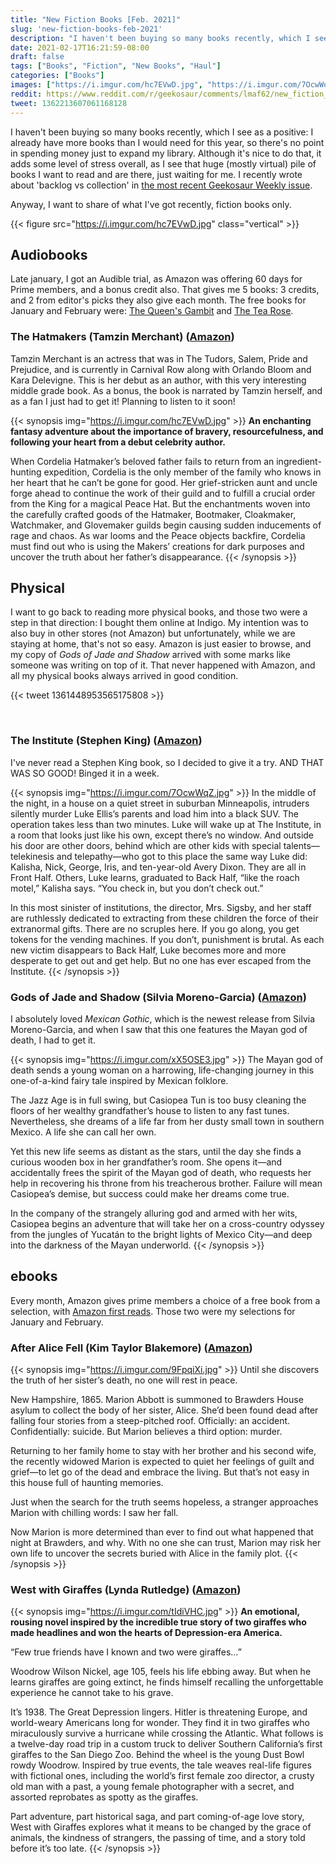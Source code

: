 ```yaml
---
title: "New Fiction Books [Feb. 2021]"
slug: 'new-fiction-books-feb-2021'
description: "I haven't been buying so many books recently, which I see as a positive: I already have more books than I would need for this year, so there's no point in spending money just to expand my library."
date: 2021-02-17T16:21:59-08:00
draft: false
tags: ["Books", "Fiction", "New Books", "Haul"]
categories: ["Books"]
images: ["https://i.imgur.com/hc7EVwD.jpg", "https://i.imgur.com/7OcwWqZ.jpg", "https://i.imgur.com/xX5OSE3.jpg"]
reddit: https://www.reddit.com/r/geekosaur/comments/lmaf62/new_fiction_books_feb_2021/
tweet: 1362213607061168128
---
```


I haven't been buying so many books recently, which I see as a positive: I already have more books than I would need for this year, so there's no point in spending money just to expand my library. Although it's nice to do that, it adds some level of stress overall, as I see that huge (mostly virtual) pile of books I want to read and are there, just waiting for me. I recently wrote about 'backlog vs collection' in [the most recent Geekosaur Weekly issue](https://geekosaur.com/post/geekosaur-weekly-3-collection-not-backlog/).

Anyway, I want to share of what I've got recently, fiction books only.

{{< figure src="https://i.imgur.com/hc7EVwD.jpg" class="vertical" >}}
<!--more-->

## Audiobooks

Late january, I got an Audible trial, as Amazon was offering 60 days for Prime members, and a bonus credit also. That gives me 5 books: 3 credits, and 2 from editor's picks they also give each month. The free books for January and February were: [The Queen's Gambit](https://amzn.to/3u52qka) and [The Tea Rose](https://amzn.to/3s5SXHI).

### The Hatmakers (Tamzin Merchant) ([Amazon](https://amzn.to/2ZqpsDV))

Tamzin Merchant is an actress that was in The Tudors, Salem, Pride and Prejudice, and is currently in Carnival Row along with Orlando Bloom and Kara Delevigne. This is her debut as an author, with this very interesting middle grade book. As a bonus, the book is narrated by Tamzin herself, and as a fan I just had to get it! Planning to listen to it soon!

{{< synopsis img="https://i.imgur.com/hc7EVwD.jpg" >}}
__An enchanting fantasy adventure about the importance of bravery, resourcefulness, and following your heart from a debut celebrity author.__

When Cordelia Hatmaker’s beloved father fails to return from an ingredient-hunting expedition, Cordelia is the only member of the family who knows in her heart that he can’t be gone for good. Her grief-stricken aunt and uncle forge ahead to continue the work of their guild and to fulfill a crucial order from the King for a magical Peace Hat. But the enchantments woven into the carefully crafted goods of the Hatmaker, Bootmaker, Cloakmaker, Watchmaker, and Glovemaker guilds begin causing sudden inducements of rage and chaos. As war looms and the Peace objects backfire, Cordelia must find out who is using the Makers’ creations for dark purposes and uncover the truth about her father’s disappearance.
{{< /synopsis >}}

<!-- ### The Tea Rose (Jennifer Donnelly) ([amazon link](https://amzn.to/3s5SXHI))

This is this month's free audible book

{{< synopsis img="https://i.imgur.com/L0FNOGc.jpg" >}}
East London, 1888 - a city apart. A place of shadow and light where thieves, whores, and dreamers mingle, where children play in the cobbled streets by day and a killer stalks at night, where bright hopes meet the darkest truths. Here, by the whispering waters of the Thames, Fiona Finnegan, a worker in a tea factory, hopes to own a shop one day, together with her lifelong love, Joe Bristow, a costermonger's son. With nothing but their faith in each other to spur them on, Fiona and Joe struggle, save, and sacrifice to achieve their dreams. But Fiona's life is shattered when the actions of a dark and brutal man take from her nearly everything - and everyone - she holds dear. Fearing her own death, she is forced to flee London for New York. There, her indomitable spirit propels her rise from a modest West Side shop-front to the top of Manhattan's tea trade. But Fiona's old ghosts do not rest quietly, and to silence them, she must venture back to the London of her childhood, where a deadly confrontation with her past becomes the key to her future. 
{{< /synopsis >}}

### The Queen's Gambit (Walter Tevis)

https://amzn.to/3u52qka

{{< synopsis img="https://i.imgur.com/qykPS9q.jpg" >}}
__Engaging and fast-paced, this gripping coming-of-age novel of chess, feminism, and addiction speeds to a conclusion as elegant and satisfying as a mate in four.__

Eight-year-old orphan Beth Harmon is quiet, sullen, and by all appearances unremarkable. That is, until she plays her first game of chess. Her senses grow sharper, her thinking clearer, and for the first time in her life she feels herself fully in control. 

By the age of 16, she's competing for the US Open championship. But as Beth hones her skills on the professional circuit, the stakes get higher, her isolation grows more frightening, and the thought of escape becomes all the more tempting.
{{< /synopsis >}} -->


## Physical

I want to go back to reading more physical books, and those two were a step in that direction: I bought them online at Indigo. My intention was to also buy in other stores (not Amazon) but unfortunately, while we are staying at home, that's not so easy. Amazon is just easier to browse, and my copy of _Gods of Jade and Shadow_ arrived with some marks like someone was writing on top of it. That never happened with Amazon, and all my physical books always arrived in good condition.

{{< tweet 1361448953565175808 >}}

<br>

### The Institute (Stephen King) ([Amazon](https://amzn.to/2NzfXQb))

I've never read a Stephen King book, so I decided to give it a try. AND THAT WAS SO GOOD! Binged it in a week.

{{< synopsis img="https://i.imgur.com/7OcwWqZ.jpg" >}}
In the middle of the night, in a house on a quiet street in suburban Minneapolis, intruders silently murder Luke Ellis’s parents and load him into a black SUV. The operation takes less than two minutes. Luke will wake up at The Institute, in a room that looks just like his own, except there’s no window. And outside his door are other doors, behind which are other kids with special talents—telekinesis and telepathy—who got to this place the same way Luke did: Kalisha, Nick, George, Iris, and ten-year-old Avery Dixon. They are all in Front Half. Others, Luke learns, graduated to Back Half, “like the roach motel,” Kalisha says. “You check in, but you don’t check out.”

In this most sinister of institutions, the director, Mrs. Sigsby, and her staff are ruthlessly dedicated to extracting from these children the force of their extranormal gifts. There are no scruples here. If you go along, you get tokens for the vending machines. If you don’t, punishment is brutal. As each new victim disappears to Back Half, Luke becomes more and more desperate to get out and get help. But no one has ever escaped from the Institute.
{{< /synopsis >}}

### Gods of Jade and Shadow (Silvia Moreno-Garcia) ([Amazon](https://amzn.to/2M6r8Q8))

I absolutely loved _Mexican Gothic_, which is the newest release from Silvia Moreno-Garcia, and when I saw that this one features the Mayan god of death, I had to get it.

{{< synopsis img="https://i.imgur.com/xX5OSE3.jpg" >}}
The Mayan god of death sends a young woman on a harrowing, life-changing journey in this one-of-a-kind fairy tale inspired by Mexican folklore.

The Jazz Age is in full swing, but Casiopea Tun is too busy cleaning the floors of her wealthy grandfather’s house to listen to any fast tunes. Nevertheless, she dreams of a life far from her dusty small town in southern Mexico. A life she can call her own.

Yet this new life seems as distant as the stars, until the day she finds a curious wooden box in her grandfather’s room. She opens it—and accidentally frees the spirit of the Mayan god of death, who requests her help in recovering his throne from his treacherous brother. Failure will mean Casiopea’s demise, but success could make her dreams come true.

In the company of the strangely alluring god and armed with her wits, Casiopea begins an adventure that will take her on a cross-country odyssey from the jungles of Yucatán to the bright lights of Mexico City—and deep into the darkness of the Mayan underworld.
{{< /synopsis >}}

## ebooks

Every month, Amazon gives prime members a choice of a free book from a selection, with [Amazon first reads](https://amzn.to/3jYB9LC). Those two were my selections for January and February.

### After Alice Fell (Kim Taylor Blakemore) ([Amazon](https://amzn.to/3jXXBEF))

{{< synopsis img="https://i.imgur.com/9FpqiXi.jpg" >}}
Until she discovers the truth of her sister’s death, no one will rest in peace.

New Hampshire, 1865. Marion Abbott is summoned to Brawders House asylum to collect the body of her sister, Alice. She’d been found dead after falling four stories from a steep-pitched roof. Officially: an accident. Confidentially: suicide. But Marion believes a third option: murder.

Returning to her family home to stay with her brother and his second wife, the recently widowed Marion is expected to quiet her feelings of guilt and grief—to let go of the dead and embrace the living. But that’s not easy in this house full of haunting memories.

Just when the search for the truth seems hopeless, a stranger approaches Marion with chilling words: I saw her fall.

Now Marion is more determined than ever to find out what happened that night at Brawders, and why. With no one she can trust, Marion may risk her own life to uncover the secrets buried with Alice in the family plot.
{{< /synopsis >}}

### West with Giraffes (Lynda Rutledge) ([Amazon](https://amzn.to/3jZVdNI))

{{< synopsis img="https://i.imgur.com/tIdiVHC.jpg" >}}
__An emotional, rousing novel inspired by the incredible true story of two giraffes who made headlines and won the hearts of Depression-era America.__

“Few true friends have I known and two were giraffes…”

Woodrow Wilson Nickel, age 105, feels his life ebbing away. But when he learns giraffes are going extinct, he finds himself recalling the unforgettable experience he cannot take to his grave.

It’s 1938. The Great Depression lingers. Hitler is threatening Europe, and world-weary Americans long for wonder. They find it in two giraffes who miraculously survive a hurricane while crossing the Atlantic. What follows is a twelve-day road trip in a custom truck to deliver Southern California’s first giraffes to the San Diego Zoo. Behind the wheel is the young Dust Bowl rowdy Woodrow. Inspired by true events, the tale weaves real-life figures with fictional ones, including the world’s first female zoo director, a crusty old man with a past, a young female photographer with a secret, and assorted reprobates as spotty as the giraffes.

Part adventure, part historical saga, and part coming-of-age love story, West with Giraffes explores what it means to be changed by the grace of animals, the kindness of strangers, the passing of time, and a story told before it’s too late.
{{< /synopsis >}}

